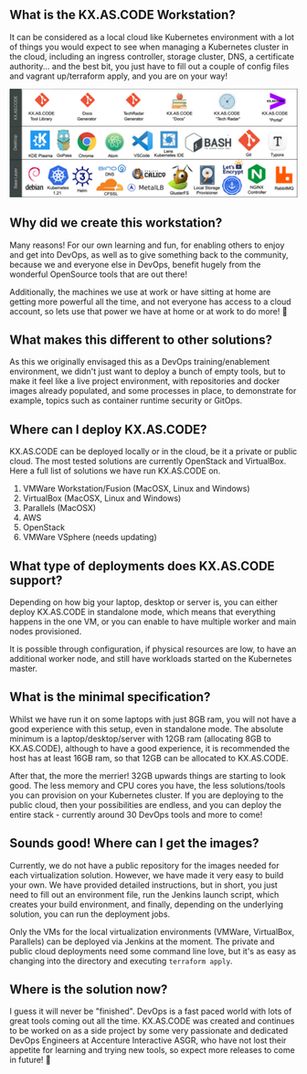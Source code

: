 ## What is the KX.AS.CODE Workstation?

It can be considered as a local cloud like Kubernetes environment with a lot of things you would expect to see when managing a Kubernetes cluster in the cloud, including an ingress controller, storage cluster, DNS, a certificate authority... and the best bit, you just have to fill out a couple of config files and vagrant up/terraform apply, and you are on your way!

![whatsinthebox](../assets/images/whatsinthebox.png)

## Why did we create this workstation?
Many reasons! For our own learning and fun, for enabling others to enjoy and get into DevOps, as well as to give something back to the community, because we and everyone else in DevOps, benefit hugely from the wonderful OpenSource tools that are out there!

Additionally, the machines we use at work or have sitting at home are getting more powerful all the time, and not everyone has access to a cloud account, so lets use that power we have at home or at work to do more! :metal:

## What makes this different to other solutions?
As this we originally envisaged this as a DevOps training/enablement environment, we didn't just want to deploy a bunch of empty tools, but to make it feel like a live project environment, with repositories and docker images already populated, and some processes in place, to demonstrate for example, topics such as container runtime security or GitOps.

## Where can I deploy KX.AS.CODE?
KX.AS.CODE can be deployed locally or in the cloud, be it a private or public cloud. The most tested solutions are currently OpenStack and VirtualBox. Here a full list of solutions we have run KX.AS.CODE on.

1. VMWare Workstation/Fusion (MacOSX, Linux and Windows)
2. VirtualBox (MacOSX, Linux and Windows)
3. Parallels (MacOSX)
4. AWS
5. OpenStack
6. VMWare VSphere (needs updating)

## What type of deployments does KX.AS.CODE support?
Depending on how big your laptop, desktop or server is, you can either deploy KX.AS.CODE in standalone mode, which means that everything happens in the one VM, or you can enable to have multiple worker and main nodes provisioned.

It is possible through configuration, if physical resources are low, to have an additional worker node, and still have workloads started on the Kubernetes master.

## What is the minimal specification?
Whilst we have run it on some laptops with just 8GB ram, you will not have a good experience with this setup, even in standalone mode. The absolute minimum is a laptop/desktop/server with 12GB ram (allocating 8GB to KX.AS.CODE), although to have a good experience, it is recommended the host has at least 16GB ram, so that 12GB can be allocated to KX.AS.CODE.

After that, the more the merrier! 32GB upwards things are starting to look good. The less memory and CPU cores you have, the less solutions/tools you can provision on your Kubernetes cluster.
If you are deploying to the public cloud, then your possibilities are endless, and you can deploy the entire stack - currently around 30 DevOps tools and more to come!

## Sounds good! Where can I get the images?
Currently, we do not have a public repository for the images needed for each virtualization solution. However, we have made it very easy to build your own. We have provided detailed instructions, but in short, you just need to fill out an environment file, run the Jenkins launch script, which creates your build environment, and finally, depending on the underlying solution, you can run the deployment jobs.

Only the VMs for the local virtualization environments (VMWare, VirtualBox, Parallels) can be deployed via Jenkins at the moment. The private and public cloud deployments need some command line love, but it's as easy as changing into the directory and executing `terraform apply`.

## Where is the solution now?

I guess it will never be "finished". DevOps is a fast paced world with lots of great tools coming out all the time. KX.AS.CODE was created and continues to be worked on as a side project by some very passionate and dedicated DevOps Engineers at Accenture Interactive ASGR, who have not lost their appetite for learning and trying new tools, so expect more releases to come in future! :partying_face:
